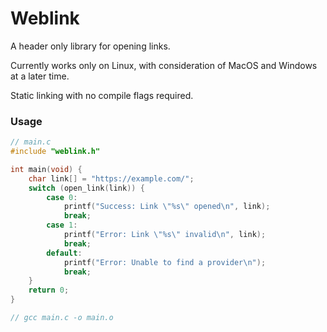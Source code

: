 # Weblink

A header only library for opening links.

Currently works only on Linux, with consideration of MacOS and Windows at a later time.

Static linking with no compile flags required.

### Usage
```C
// main.c
#include "weblink.h"

int main(void) {
	char link[] = "https://example.com/";
	switch (open_link(link)) {
		case 0:
			printf("Success: Link \"%s\" opened\n", link);
			break;
		case 1:
			printf("Error: Link \"%s\" invalid\n", link);
			break;
		default:
			printf("Error: Unable to find a provider\n");
			break;
	}
	return 0;
}

// gcc main.c -o main.o
```
